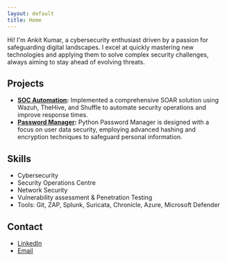 ```yaml
---
layout: default
title: Home
---
```


Hi! I'm Ankit Kumar, a cybersecurity enthusiast driven by a passion for safeguarding digital landscapes. I excel at quickly mastering new technologies and applying them to solve complex security challenges, always aiming to stay ahead of evolving threats.

## Projects
- **[SOC Automation](https://github.com/xerone2/SOC-Automation/tree/main):** Implemented a comprehensive SOAR solution using Wazuh, TheHive, and Shuffle to automate security operations and improve response times.
- **[Password Manager](https://github.com/xerone2/Vault-Of-Codes/tree/main/MySQL%20Password%20Manager):** Python Password Manager is designed with a focus on user data security, employing advanced hashing and encryption techniques to safeguard personal information.

## Skills
- Cybersecurity
- Security Operations Centre
- Network Security
- Vulnerability assessment & Penetration Testing
- Tools: Git, ZAP, Splunk, Suricata, Chronicle, Azure, Microsoft Defender

## Contact
- [LinkedIn](https://www.linkedin.com/in/ankitkrx)
- [Email](mailto:mankitverma21@gmail.com)
